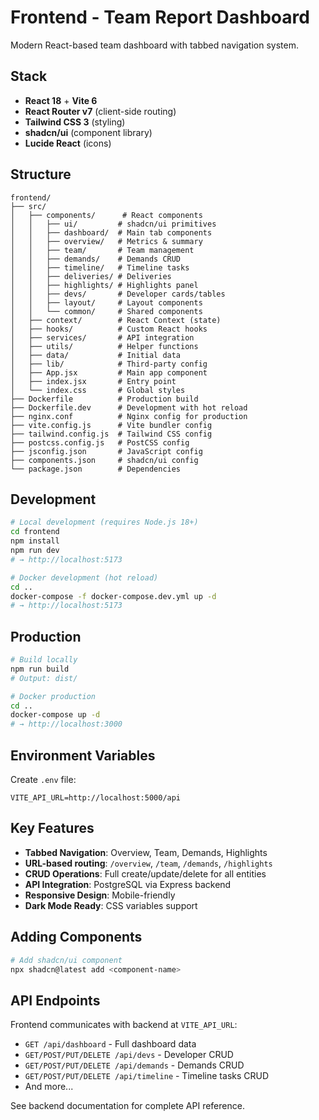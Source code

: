 # Frontend - Team Report Dashboard

Modern React-based team dashboard with tabbed navigation system.

## Stack

- **React 18** + **Vite 6**
- **React Router v7** (client-side routing)
- **Tailwind CSS 3** (styling)
- **shadcn/ui** (component library)
- **Lucide React** (icons)

## Structure

```
frontend/
├── src/
│   ├── components/      # React components
│   │   ├── ui/         # shadcn/ui primitives
│   │   ├── dashboard/  # Main tab components
│   │   ├── overview/   # Metrics & summary
│   │   ├── team/       # Team management
│   │   ├── demands/    # Demands CRUD
│   │   ├── timeline/   # Timeline tasks
│   │   ├── deliveries/ # Deliveries
│   │   ├── highlights/ # Highlights panel
│   │   ├── devs/       # Developer cards/tables
│   │   ├── layout/     # Layout components
│   │   └── common/     # Shared components
│   ├── context/        # React Context (state)
│   ├── hooks/          # Custom React hooks
│   ├── services/       # API integration
│   ├── utils/          # Helper functions
│   ├── data/           # Initial data
│   ├── lib/            # Third-party config
│   ├── App.jsx         # Main app component
│   ├── index.jsx       # Entry point
│   └── index.css       # Global styles
├── Dockerfile          # Production build
├── Dockerfile.dev      # Development with hot reload
├── nginx.conf          # Nginx config for production
├── vite.config.js      # Vite bundler config
├── tailwind.config.js  # Tailwind CSS config
├── postcss.config.js   # PostCSS config
├── jsconfig.json       # JavaScript config
├── components.json     # shadcn/ui config
└── package.json        # Dependencies
```

## Development

```bash
# Local development (requires Node.js 18+)
cd frontend
npm install
npm run dev
# → http://localhost:5173

# Docker development (hot reload)
cd ..
docker-compose -f docker-compose.dev.yml up -d
# → http://localhost:5173
```

## Production

```bash
# Build locally
npm run build
# Output: dist/

# Docker production
cd ..
docker-compose up -d
# → http://localhost:3000
```

## Environment Variables

Create `.env` file:

```env
VITE_API_URL=http://localhost:5000/api
```

## Key Features

- **Tabbed Navigation**: Overview, Team, Demands, Highlights
- **URL-based routing**: `/overview`, `/team`, `/demands`, `/highlights`
- **CRUD Operations**: Full create/update/delete for all entities
- **API Integration**: PostgreSQL via Express backend
- **Responsive Design**: Mobile-friendly
- **Dark Mode Ready**: CSS variables support

## Adding Components

```bash
# Add shadcn/ui component
npx shadcn@latest add <component-name>
```

## API Endpoints

Frontend communicates with backend at `VITE_API_URL`:

- `GET /api/dashboard` - Full dashboard data
- `GET/POST/PUT/DELETE /api/devs` - Developer CRUD
- `GET/POST/PUT/DELETE /api/demands` - Demands CRUD
- `GET/POST/PUT/DELETE /api/timeline` - Timeline tasks CRUD
- And more...

See backend documentation for complete API reference.
